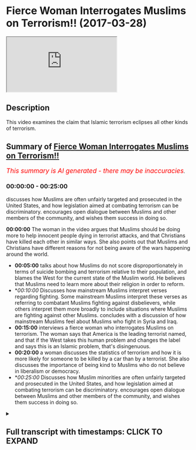 # Fierce Woman Interrogates Muslims on Terrorism!! (2017-03-28)

<iframe loading='lazy' src='https://www.youtube.com/embed/pMqpB4czMcA'></iframe>

## Description

This video examines the claim that Islamic terrorism eclipses all other kinds of terrorism.

## Summary of [Fierce Woman Interrogates Muslims on Terrorism!!](https://www.youtube.com/watch?v=pMqpB4czMcA)


*<span style="color:red; font-size:125%">This summary is AI generated - there may be inaccuracies</span>. [](/)*

### <a onclick="modifyYTiframeseektime('0')">00:00:00</a> - <a onclick="modifyYTiframeseektime('1500')">00:25:00</a>

 discusses how Muslims are often unfairly targeted and prosecuted in the United States, and how legislation aimed at combating terrorism can be discriminatory. encourages open dialogue between Muslims and other members of the community, and wishes them success in doing so.

**<a onclick="modifyYTiframeseektime('0')">00:00:00</a>** The woman in the video argues that Muslims should be doing more to help innocent people dying in terrorist attacks, and that Christians have killed each other in similar ways. She also points out that Muslims and Christians have different reasons for not being aware of the wars happening around the world.
* **<a onclick="modifyYTiframeseektime('300')">00:05:00</a>** talks about how Muslims do not score disproportionately in terms of suicide bombing and terrorism relative to their population, and blames the West for the current state of the Muslim world. He believes that Muslims need to learn more about their religion in order to reform.
* **<a onclick="modifyYTiframeseektime('600')">00:10:00</a>* Discusses how mainstream Muslims interpret verses regarding fighting. Some mainstream Muslims interpret these verses as referring to combatant Muslims fighting against disbelievers, while others interpret them more broadly to include situations where Muslims are fighting against other Muslims.  concludes with a discussion of how mainstream Muslims feel about Muslims who fight in Syria and Iraq.
* **<a onclick="modifyYTiframeseektime('900')">00:15:00</a>**  interviews a fierce woman who interrogates Muslims on terrorism. The woman says that America is the leading terrorist named, and that if the West takes this human problem and changes the label and says this is an Islamic problem, that's disingenuous.
* **<a onclick="modifyYTiframeseektime('1200')">00:20:00</a>**  a woman discusses the statistics of terrorism and how it is more likely for someone to be killed by a car than by a terrorist. She also discusses the importance of being kind to Muslims who do not believe in liberalism or democracy.
* **<a onclick="modifyYTiframeseektime('1500')">00:25:00</a>* Discusses how Muslim minorities are often unfairly targeted and prosecuted in the United States, and how legislation aimed at combating terrorism can be discriminatory. encourages open dialogue between Muslims and other members of the community, and wishes them success in doing so.

<details><summary><h2>Full transcript with timestamps: CLICK TO EXPAND</h2></summary>

<a onclick="modifyYTiframeseektime('1')">0:00:01</a> patina homeopathy agent man would you me  
<a onclick="modifyYTiframeseektime('10')">0:00:10</a> don't record her she doesn't want to be  
<a onclick="modifyYTiframeseektime('13')">0:00:13</a> lovely this used to be a really good  
<a onclick="modifyYTiframeseektime('21')">0:00:21</a> place to come today before the timeless  
<a onclick="modifyYTiframeseektime('23')">0:00:23</a> concurrent why no dinner party the  
<a onclick="modifyYTiframeseektime('25')">0:00:25</a> governor yeah  
<a onclick="modifyYTiframeseektime('26')">0:00:26</a> why are you for staying that's for you  
<a onclick="modifyYTiframeseektime('28')">0:00:28</a> because there's no action in people  
<a onclick="modifyYTiframeseektime('29')">0:00:29</a> dying when women and children's is okay  
<a onclick="modifyYTiframeseektime('32')">0:00:32</a> on a skip ridiculous all right so do you  
<a onclick="modifyYTiframeseektime('34')">0:00:34</a> feel like they should be more actions as  
<a onclick="modifyYTiframeseektime('36')">0:00:36</a> printer not efficiency more action to  
<a onclick="modifyYTiframeseektime('40')">0:00:40</a> help innocent people dying with a okay  
<a onclick="modifyYTiframeseektime('43')">0:00:43</a> so I say something that I do yeah I  
<a onclick="modifyYTiframeseektime('45')">0:00:45</a> don't disagree I think they should be  
<a onclick="modifyYTiframeseektime('47')">0:00:47</a> more action from Muslims are not with me  
<a onclick="modifyYTiframeseektime('48')">0:00:48</a> yeah we don't we don't agree with what  
<a onclick="modifyYTiframeseektime('51')">0:00:51</a> they're doing  
<a onclick="modifyYTiframeseektime('51')">0:00:51</a> first of all as the brother photography  
<a onclick="modifyYTiframeseektime('54')">0:00:54</a> what we do it we will protect the rights  
<a onclick="modifyYTiframeseektime('57')">0:00:57</a> and the honor of Muslims and non-muslims  
<a onclick="modifyYTiframeseektime('58')">0:00:58</a> alike I'm with you on that  
<a onclick="modifyYTiframeseektime('60')">0:01:00</a> look there's no point of disagreement  
<a onclick="modifyYTiframeseektime('61')">0:01:01</a> hey yeah but I would like to say  
<a onclick="modifyYTiframeseektime('64')">0:01:04</a> something is wrong you know you seem  
<a onclick="modifyYTiframeseektime('65')">0:01:05</a> like a fair-minded person there's a lot  
<a onclick="modifyYTiframeseektime('66')">0:01:06</a> people on you that's why you're big  
<a onclick="modifyYTiframeseektime('68')">0:01:08</a> maybe ask patty driver let me tell you  
<a onclick="modifyYTiframeseektime('70')">0:01:10</a> something right I was just recently  
<a onclick="modifyYTiframeseektime('72')">0:01:12</a> looking into the case of BIR Maya with  
<a onclick="modifyYTiframeseektime('75')">0:01:15</a> Obama the country mr. McGarry Buddhist  
<a onclick="modifyYTiframeseektime('77')">0:01:17</a> country 80% of people in Burma ha but it  
<a onclick="modifyYTiframeseektime('80')">0:01:20</a> there's a small group important for the  
<a onclick="modifyYTiframeseektime('83')">0:01:23</a> rahaga  
<a onclick="modifyYTiframeseektime('84')">0:01:24</a> maybe okay so tell me something about  
<a onclick="modifyYTiframeseektime('87')">0:01:27</a> India that's the problem  
<a onclick="modifyYTiframeseektime('91')">0:01:31</a> okay if you don't know you don't know  
<a onclick="modifyYTiframeseektime('93')">0:01:33</a> what to buy them why because it's  
<a onclick="modifyYTiframeseektime('94')">0:01:34</a> Buddhist terrorists doing it to Muslims  
<a onclick="modifyYTiframeseektime('96')">0:01:36</a> right now there's nothing fit the media  
<a onclick="modifyYTiframeseektime('99')">0:01:39</a> narrative gender  
<a onclick="modifyYTiframeseektime('100')">0:01:40</a> yeah beyond your taking our tiny  
<a onclick="modifyYTiframeseektime('102')">0:01:42</a> sometimes being vegetarian  
<a onclick="modifyYTiframeseektime('108')">0:01:48</a> Muslims also very because you know you  
<a onclick="modifyYTiframeseektime('113')">0:01:53</a> can buy movies than anybody else that's  
<a onclick="modifyYTiframeseektime('115')">0:01:55</a> because the population of Muslims in  
<a onclick="modifyYTiframeseektime('117')">0:01:57</a> order the population of Muslims in the  
<a onclick="modifyYTiframeseektime('119')">0:01:59</a> world is quite heavy quite a big  
<a onclick="modifyYTiframeseektime('120')">0:02:00</a> organization like 4.1 right so when you  
<a onclick="modifyYTiframeseektime('123')">0:02:03</a> compare Muslims of juice for example or  
<a onclick="modifyYTiframeseektime('125')">0:02:05</a> Buddhists even it's a lot of fertilizer  
<a onclick="modifyYTiframeseektime('127')">0:02:07</a> because we talk about core of the  
<a onclick="modifyYTiframeseektime('128')">0:02:08</a> world's population comparison to the  
<a onclick="modifyYTiframeseektime('130')">0:02:10</a> state with the Jewish example less than  
<a onclick="modifyYTiframeseektime('132')">0:02:12</a> 1% of the world's getting light I'm just  
<a onclick="modifyYTiframeseektime('134')">0:02:14</a> asking why let's use of all of our  
<a onclick="modifyYTiframeseektime('137')">0:02:17</a> bribes where do I go how can you how can  
<a onclick="modifyYTiframeseektime('140')">0:02:20</a> you justify him we don't justify I think  
<a onclick="modifyYTiframeseektime('142')">0:02:22</a> you other thing we don't justify why do  
<a onclick="modifyYTiframeseektime('144')">0:02:24</a> I assume we justify understand how we  
<a onclick="modifyYTiframeseektime('146')">0:02:26</a> are the thing that made us into a  
<a onclick="modifyYTiframeseektime('149')">0:02:29</a> discussion I don't think it's a point of  
<a onclick="modifyYTiframeseektime('151')">0:02:31</a> showing I don't think you do I don't  
<a onclick="modifyYTiframeseektime('153')">0:02:33</a> think we disagree right you'll be your  
<a onclick="modifyYTiframeseektime('155')">0:02:35</a> primary premise was that you don't like  
<a onclick="modifyYTiframeseektime('157')">0:02:37</a> that you don't like you have been killed  
<a onclick="modifyYTiframeseektime('159')">0:02:39</a> unjustly I know you want people to stop  
<a onclick="modifyYTiframeseektime('162')">0:02:42</a> dying unjustly as well right  
<a onclick="modifyYTiframeseektime('164')">0:02:44</a> I'm not going to teaching okay fine  
<a onclick="modifyYTiframeseektime('166')">0:02:46</a> that's not very nice yeah but I'll tell  
<a onclick="modifyYTiframeseektime('168')">0:02:48</a> you the truth if you're talking about  
<a onclick="modifyYTiframeseektime('169')">0:02:49</a> Jesus I took about your sanity we have  
<a onclick="modifyYTiframeseektime('172')">0:02:52</a> to be also very fair I look at the broad  
<a onclick="modifyYTiframeseektime('174')">0:02:54</a> scale of history right and it will ask  
<a onclick="modifyYTiframeseektime('176')">0:02:56</a> me about why Muslims guilt okay so why  
<a onclick="modifyYTiframeseektime('178')">0:02:58</a> did Christians took Christian you know  
<a onclick="modifyYTiframeseektime('180')">0:03:00</a> you have Catholics and Protestants  
<a onclick="modifyYTiframeseektime('181')">0:03:01</a> killing each other it happens I have  
<a onclick="modifyYTiframeseektime('182')">0:03:02</a> Catholics not be here Oh telling you  
<a onclick="modifyYTiframeseektime('185')">0:03:05</a> okay that's why even though it is not  
<a onclick="modifyYTiframeseektime('191')">0:03:11</a> the same okay fine I do believe there  
<a onclick="modifyYTiframeseektime('193')">0:03:13</a> are five that's your position I don't  
<a onclick="modifyYTiframeseektime('194')">0:03:14</a> think it's the majority position right  
<a onclick="modifyYTiframeseektime('195')">0:03:15</a> okay well I'm going to say to them we  
<a onclick="modifyYTiframeseektime('198')">0:03:18</a> have to be consistent just because we're  
<a onclick="modifyYTiframeseektime('200')">0:03:20</a> looking at look at the rule data is what  
<a onclick="modifyYTiframeseektime('202')">0:03:22</a> I'm saying  
<a onclick="modifyYTiframeseektime('202')">0:03:22</a> yeah if we look at the war data will  
<a onclick="modifyYTiframeseektime('204')">0:03:24</a> come to the conclusion like let me give  
<a onclick="modifyYTiframeseektime('206')">0:03:26</a> you an example just suicide bombing as  
<a onclick="modifyYTiframeseektime('208')">0:03:28</a> one example when I say suicide bombing  
<a onclick="modifyYTiframeseektime('211')">0:03:31</a> what is this woman here what is she  
<a onclick="modifyYTiframeseektime('213')">0:03:33</a> envisage someone like me right let's be  
<a onclick="modifyYTiframeseektime('215')">0:03:35</a> honest what is mine a lever like  
<a onclick="modifyYTiframeseektime('217')">0:03:37</a> something inside of my you know I blow  
<a onclick="modifyYTiframeseektime('219')">0:03:39</a> myself up right because suicide bombing  
<a onclick="modifyYTiframeseektime('221')">0:03:41</a> is almost synonymous with Islamic  
<a onclick="modifyYTiframeseektime('223')">0:03:43</a> suicide bombers in it you would you  
<a onclick="modifyYTiframeseektime('225')">0:03:45</a> again it depends  
<a onclick="modifyYTiframeseektime('226')">0:03:46</a> for example regulated in Japan from  
<a onclick="modifyYTiframeseektime('228')">0:03:48</a> Comcast  
<a onclick="modifyYTiframeseektime('229')">0:03:49</a> nice one if you look at the war data for  
<a onclick="modifyYTiframeseektime('231')">0:03:51</a> example there's a book written by Robert  
<a onclick="modifyYTiframeseektime('233')">0:03:53</a> pay p.m. school dying to it he analyzes  
<a onclick="modifyYTiframeseektime('236')">0:03:56</a> from 1980 to 2005 all of the cases of  
<a onclick="modifyYTiframeseektime('240')">0:04:00</a> suicide bomb he said there's 315 cases  
<a onclick="modifyYTiframeseektime('242')">0:04:02</a> of suicide bombing on the international  
<a onclick="modifyYTiframeseektime('244')">0:04:04</a> level and we said that the number one  
<a onclick="modifyYTiframeseektime('246')">0:04:06</a> culprit of this where the Tamil Tigers  
<a onclick="modifyYTiframeseektime('248')">0:04:08</a> with 75 cases or 300 succeed then that  
<a onclick="modifyYTiframeseektime('253')">0:04:13</a> is then there's a range of other people  
<a onclick="modifyYTiframeseektime('255')">0:04:15</a> then the attack of suicidal and  
<a onclick="modifyYTiframeseektime('256')">0:04:16</a> conscious language yeah Tamil Tigers and  
<a onclick="modifyYTiframeseektime('258')">0:04:18</a> almost I've just posted on the coming  
<a onclick="modifyYTiframeseektime('260')">0:04:20</a> honey now the point is when was the last  
<a onclick="modifyYTiframeseektime('262')">0:04:22</a> time you put on BBC and you saw Tamil  
<a onclick="modifyYTiframeseektime('264')">0:04:24</a> Tigers over every channel for we saw  
<a onclick="modifyYTiframeseektime('267')">0:04:27</a> camels on wherever and Romania which is  
<a onclick="modifyYTiframeseektime('270')">0:04:30</a> it exactly my mother used in tonight  
<a onclick="modifyYTiframeseektime('273')">0:04:33</a> okay like me here we'll have something  
<a onclick="modifyYTiframeseektime('275')">0:04:35</a> in common  
<a onclick="modifyYTiframeseektime('275')">0:04:35</a> go online when was the last time you saw  
<a onclick="modifyYTiframeseektime('278')">0:04:38</a> camel tiger blows himself up when was  
<a onclick="modifyYTiframeseektime('281')">0:04:41</a> all family soil examine the reason why  
<a onclick="modifyYTiframeseektime('284')">0:04:44</a> you're not aware of these things that  
<a onclick="modifyYTiframeseektime('287')">0:04:47</a> are happening in the world it's because  
<a onclick="modifyYTiframeseektime('289')">0:04:49</a> you have not been made aware and that's  
<a onclick="modifyYTiframeseektime('292')">0:04:52</a> why in communications to inform eight  
<a onclick="modifyYTiframeseektime('293')">0:04:53</a> days when I talk about TV  
<a onclick="modifyYTiframeseektime('295')">0:04:55</a> one scholar of communication who said  
<a onclick="modifyYTiframeseektime('297')">0:04:57</a> that TV doesn't tell you what to think  
<a onclick="modifyYTiframeseektime('299')">0:04:59</a> but it does tell you what to think about  
<a onclick="modifyYTiframeseektime('301')">0:05:01</a> and that's what you have to remember I'm  
<a onclick="modifyYTiframeseektime('304')">0:05:04</a> not talking about TV the media as a  
<a onclick="modifyYTiframeseektime('306')">0:05:06</a> complex generally that's what it's done  
<a onclick="modifyYTiframeseektime('307')">0:05:07</a> if you look at that this is what my  
<a onclick="modifyYTiframeseektime('309')">0:05:09</a> point is here today my feed is as  
<a onclick="modifyYTiframeseektime('310')">0:05:10</a> follows if you look at the raw data of  
<a onclick="modifyYTiframeseektime('313')">0:05:13</a> things like suicide bombing of things  
<a onclick="modifyYTiframeseektime('315')">0:05:15</a> like terrorism you'll find that  
<a onclick="modifyYTiframeseektime('317')">0:05:17</a> comparative to their population  
<a onclick="modifyYTiframeseektime('319')">0:05:19</a> Muslims do not score overwhelmingly  
<a onclick="modifyYTiframeseektime('322')">0:05:22</a> disparate disparately  
<a onclick="modifyYTiframeseektime('324')">0:05:24</a> you know as a ratio higher than any  
<a onclick="modifyYTiframeseektime('327')">0:05:27</a> other fake people  
<a onclick="modifyYTiframeseektime('328')">0:05:28</a> in fact Noam Chomsky has written many  
<a onclick="modifyYTiframeseektime('329')">0:05:29</a> books about this his point is that if we  
<a onclick="modifyYTiframeseektime('333')">0:05:33</a> consider state terrorism in the United  
<a onclick="modifyYTiframeseektime('335')">0:05:35</a> States of America be the global world  
<a onclick="modifyYTiframeseektime('337')">0:05:37</a> leader  
<a onclick="modifyYTiframeseektime('338')">0:05:38</a> higher than Isis by the way hydrolyzes  
<a onclick="modifyYTiframeseektime('340')">0:05:40</a> the only one that can be is in barbarism  
<a onclick="modifyYTiframeseektime('344')">0:05:44</a> and laws and cruelty and all the things  
<a onclick="modifyYTiframeseektime('346')">0:05:46</a> is the u.s. itself let's make you think  
<a onclick="modifyYTiframeseektime('348')">0:05:48</a> go ahead  
<a onclick="modifyYTiframeseektime('350')">0:05:50</a> did not go in our kilogram Christina's  
<a onclick="modifyYTiframeseektime('353')">0:05:53</a> America there are still a lot of  
<a onclick="modifyYTiframeseektime('356')">0:05:56</a> themselves know by one thing they're not  
<a onclick="modifyYTiframeseektime('358')">0:05:58</a> going out and killing elephants or  
<a onclick="modifyYTiframeseektime('360')">0:06:00</a> Vietnamese Holloway I think something  
<a onclick="modifyYTiframeseektime('364')">0:06:04</a> right I think you don't want to hear in  
<a onclick="modifyYTiframeseektime('366')">0:06:06</a> our doing I agree with you let me show  
<a onclick="modifyYTiframeseektime('368')">0:06:08</a> you something I agree with you yeah oh  
<a onclick="modifyYTiframeseektime('370')">0:06:10</a> here we go  
<a onclick="modifyYTiframeseektime('370')">0:06:10</a> yes yeah Muslims are doing the wrong  
<a onclick="modifyYTiframeseektime('372')">0:06:12</a> thing by killing other leave it up how  
<a onclick="modifyYTiframeseektime('375')">0:06:15</a> do we stop it okay happy stop his honest  
<a onclick="modifyYTiframeseektime('377')">0:06:17</a> truth where me and you our people here  
<a onclick="modifyYTiframeseektime('379')">0:06:19</a> signing a city scored on a nice sunny  
<a onclick="modifyYTiframeseektime('381')">0:06:21</a> day which is obviously the kitchen lover  
<a onclick="modifyYTiframeseektime('382')">0:06:22</a> yeah right man you can do limited things  
<a onclick="modifyYTiframeseektime('386')">0:06:26</a> I know you're frustrated you see on the  
<a onclick="modifyYTiframeseektime('388')">0:06:28</a> faded in and I know you are I know you  
<a onclick="modifyYTiframeseektime('392')">0:06:32</a> are but I want you to be a sped up of  
<a onclick="modifyYTiframeseektime('395')">0:06:35</a> that as you are of the running gear  
<a onclick="modifyYTiframeseektime('398')">0:06:38</a> being demolished in Burma are we not  
<a onclick="modifyYTiframeseektime('400')">0:06:40</a> talking about the thing why not just  
<a onclick="modifyYTiframeseektime('401')">0:06:41</a> about me talking I'm talking about the  
<a onclick="modifyYTiframeseektime('403')">0:06:43</a> fact that we have a maximal death of  
<a onclick="modifyYTiframeseektime('407')">0:06:47</a> Muslim they're fine as well okay I grew  
<a onclick="modifyYTiframeseektime('409')">0:06:49</a> up babysit something's going to be done  
<a onclick="modifyYTiframeseektime('411')">0:06:51</a> because they're extinct  
<a onclick="modifyYTiframeseektime('412')">0:06:52</a> I want you watching what do you think we  
<a onclick="modifyYTiframeseektime('414')">0:06:54</a> should do I don't know it's just I'm  
<a onclick="modifyYTiframeseektime('415')">0:06:55</a> nervous okay I'll tell you what we  
<a onclick="modifyYTiframeseektime('417')">0:06:57</a> wanted to do you okay I can do we can  
<a onclick="modifyYTiframeseektime('420')">0:07:00</a> only educate that's our limit is that  
<a onclick="modifyYTiframeseektime('423')">0:07:03</a> we're doing it you come here the right  
<a onclick="modifyYTiframeseektime('425')">0:07:05</a> people in general you should have gone  
<a onclick="modifyYTiframeseektime('427')">0:07:07</a> to you about you should have gone to the  
<a onclick="modifyYTiframeseektime('429')">0:07:09</a> people that were on the cafeterias there  
<a onclick="modifyYTiframeseektime('431')">0:07:11</a> smoking shisha and drinking coffee not  
<a onclick="modifyYTiframeseektime('433')">0:07:13</a> doing anything about you're coming to  
<a onclick="modifyYTiframeseektime('434')">0:07:14</a> the people rifle is doing the only thing  
<a onclick="modifyYTiframeseektime('435')">0:07:15</a> they can do which is try to educate  
<a onclick="modifyYTiframeseektime('437')">0:07:17</a> people about terrorism about Islam  
<a onclick="modifyYTiframeseektime('440')">0:07:20</a> everybody military Michael today it was  
<a onclick="modifyYTiframeseektime('443')">0:07:23</a> it's a community I do  
<a onclick="modifyYTiframeseektime('445')">0:07:25</a> I don't think in an essay and taking  
<a onclick="modifyYTiframeseektime('448')">0:07:28</a> this community  
<a onclick="modifyYTiframeseektime('450')">0:07:30</a> computer can I say something else Amelia  
<a onclick="modifyYTiframeseektime('453')">0:07:33</a> wake up listen let me say Donald fun  
<a onclick="modifyYTiframeseektime('455')">0:07:35</a> right you might not want to hit I don't  
<a onclick="modifyYTiframeseektime('457')">0:07:37</a> know but there's a lotta  
<a onclick="modifyYTiframeseektime('458')">0:07:38</a> okay religions are to blame after I'll  
<a onclick="modifyYTiframeseektime('460')">0:07:40</a> be the first one whatever the Muslims  
<a onclick="modifyYTiframeseektime('462')">0:07:42</a> articling  
<a onclick="modifyYTiframeseektime('462')">0:07:42</a> for many of the problem point one in  
<a onclick="modifyYTiframeseektime('465')">0:07:45</a> fact most of our problems are because  
<a onclick="modifyYTiframeseektime('467')">0:07:47</a> the Muslims themselves I'll say horses  
<a onclick="modifyYTiframeseektime('469')">0:07:49</a> normal a second  
<a onclick="modifyYTiframeseektime('472')">0:07:52</a> yeah yeah no this is better  
<a onclick="modifyYTiframeseektime('476')">0:07:56</a> number one most of the problems are from  
<a onclick="modifyYTiframeseektime('478')">0:07:58</a> living with us that's why the Quran it  
<a onclick="modifyYTiframeseektime('480')">0:08:00</a> says Allah does not change the condition  
<a onclick="modifyYTiframeseektime('482')">0:08:02</a> of a people until they change the  
<a onclick="modifyYTiframeseektime('484')">0:08:04</a> conditions of themselves so we believe  
<a onclick="modifyYTiframeseektime('486')">0:08:06</a> that the reason I personally will tell  
<a onclick="modifyYTiframeseektime('487')">0:08:07</a> you here the reason why you have so much  
<a onclick="modifyYTiframeseektime('489')">0:08:09</a> devastation the target the reason why  
<a onclick="modifyYTiframeseektime('493')">0:08:13</a> okay most of these things are happening  
<a onclick="modifyYTiframeseektime('495')">0:08:15</a> in the Muslim world it's because the  
<a onclick="modifyYTiframeseektime('497')">0:08:17</a> Muslims themselves have not internalized  
<a onclick="modifyYTiframeseektime('498')">0:08:18</a> Islam that's the problem a community  
<a onclick="modifyYTiframeseektime('501')">0:08:21</a> internalized there but they're not  
<a onclick="modifyYTiframeseektime('503')">0:08:23</a> embodying it they don't understand it a  
<a onclick="modifyYTiframeseektime('505')">0:08:25</a> lot of them Muslims are ignorant and a  
<a onclick="modifyYTiframeseektime('507')">0:08:27</a> lot of them are desperate so they have  
<a onclick="modifyYTiframeseektime('509')">0:08:29</a> problems we're not we're not justifying  
<a onclick="modifyYTiframeseektime('511')">0:08:31</a> I can see when they're probably the  
<a onclick="modifyYTiframeseektime('512')">0:08:32</a> point became easy yes he is and you are  
<a onclick="modifyYTiframeseektime('515')">0:08:35</a> behind I know my tailors welcome oh  
<a onclick="modifyYTiframeseektime('520')">0:08:40</a> thank you very kindly fishing no I'm how  
<a onclick="modifyYTiframeseektime('523')">0:08:43</a> could you say that complaining that okay  
<a onclick="modifyYTiframeseektime('526')">0:08:46</a> let me say this another point where I'll  
<a onclick="modifyYTiframeseektime('527')">0:08:47</a> be with you yes the Muslims are number  
<a onclick="modifyYTiframeseektime('529')">0:08:49</a> one if you if you had a blameless I've  
<a onclick="modifyYTiframeseektime('531')">0:08:51</a> put number one Muslims of the blade why  
<a onclick="modifyYTiframeseektime('533')">0:08:53</a> because of the nationalism of the  
<a onclick="modifyYTiframeseektime('536')">0:08:56</a> hanging each other racism of their  
<a onclick="modifyYTiframeseektime('538')">0:08:58</a> cultural package that they have the  
<a onclick="modifyYTiframeseektime('540')">0:09:00</a> problems that they have not  
<a onclick="modifyYTiframeseektime('541')">0:09:01</a> understanding their religion they need  
<a onclick="modifyYTiframeseektime('543')">0:09:03</a> to learn it to be a reform this is one  
<a onclick="modifyYTiframeseektime('547')">0:09:07</a> more thing within the religion I think  
<a onclick="modifyYTiframeseektime('548')">0:09:08</a> most mostly their young Muslims need to  
<a onclick="modifyYTiframeseektime('552')">0:09:12</a> go back to its learning there we go I go  
<a onclick="modifyYTiframeseektime('555')">0:09:15</a> back to that's number one point two here  
<a onclick="modifyYTiframeseektime('557')">0:09:17</a> I believe that the West has something to  
<a onclick="modifyYTiframeseektime('559')">0:09:19</a> do here I'm going to blame the West for  
<a onclick="modifyYTiframeseektime('561')">0:09:21</a> the time passed they look the truth is  
<a onclick="modifyYTiframeseektime('563')">0:09:23</a> if we look at the colonial  
<a onclick="modifyYTiframeseektime('564')">0:09:24</a> like in 600 in 1617 century up until the  
<a onclick="modifyYTiframeseektime('568')">0:09:28</a> 1930s when I can understand Africa this  
<a onclick="modifyYTiframeseektime('572')">0:09:32</a> was a period of colonial life you might  
<a onclick="modifyYTiframeseektime('574')">0:09:34</a> not realize this but we had European it  
<a onclick="modifyYTiframeseektime('576')">0:09:36</a> was exactly as a yes and we pensively  
<a onclick="modifyYTiframeseektime('578')">0:09:38</a> first came giving those things first of  
<a onclick="modifyYTiframeseektime('580')">0:09:40</a> all let's talk about the majority of  
<a onclick="modifyYTiframeseektime('582')">0:09:42</a> Muslims so this might be something that  
<a onclick="modifyYTiframeseektime('583')">0:09:43</a> my shorty right especially in the late  
<a onclick="modifyYTiframeseektime('585')">0:09:45</a> nineteen hundred and in the twentieth  
<a onclick="modifyYTiframeseektime('587')">0:09:47</a> century the majority of Muslims are on  
<a onclick="modifyYTiframeseektime('589')">0:09:49</a> the Ottoman Empire to win the British  
<a onclick="modifyYTiframeseektime('590')">0:09:50</a> Empire did you know that the way it were  
<a onclick="modifyYTiframeseektime('592')">0:09:52</a> there part of India and you know  
<a onclick="modifyYTiframeseektime('594')">0:09:54</a> Pakistan all these  
<a onclick="modifyYTiframeseektime('596')">0:09:56</a> the threats on my hands polynomial so  
<a onclick="modifyYTiframeseektime('597')">0:09:57</a> the majority of Muslims are knotted  
<a onclick="modifyYTiframeseektime('598')">0:09:58</a> ultimately in the 1900 the majority of  
<a onclick="modifyYTiframeseektime('601')">0:10:01</a> Muslims were under British rule a point  
<a onclick="modifyYTiframeseektime('603')">0:10:03</a> one point two you have to understand in  
<a onclick="modifyYTiframeseektime('605')">0:10:05</a> the kind of world map today you asked  
<a onclick="modifyYTiframeseektime('607')">0:10:07</a> why armors been killing each other after  
<a onclick="modifyYTiframeseektime('609')">0:10:09</a> these a reason okay look at Syria for  
<a onclick="modifyYTiframeseektime('612')">0:10:12</a> example it's one of the most it's one of  
<a onclick="modifyYTiframeseektime('614')">0:10:14</a> the most religiously diverse countries  
<a onclick="modifyYTiframeseektime('616')">0:10:16</a> and then remove them all you need say  
<a onclick="modifyYTiframeseektime('617')">0:10:17</a> it's practically you know what's  
<a onclick="modifyYTiframeseektime('619')">0:10:19</a> happening in Syria today happened in  
<a onclick="modifyYTiframeseektime('621')">0:10:21</a> Lebanon already in the 1980s there was a  
<a onclick="modifyYTiframeseektime('623')">0:10:23</a> ten-year war in Lebanon why because one  
<a onclick="modifyYTiframeseektime('626')">0:10:26</a> the colonial must have drew the line  
<a onclick="modifyYTiframeseektime('628')">0:10:28</a> yeah when they said ok this is going to  
<a onclick="modifyYTiframeseektime('630')">0:10:30</a> be serious she's going to be live long  
<a onclick="modifyYTiframeseektime('631')">0:10:31</a> what they did is they intentionally put  
<a onclick="modifyYTiframeseektime('633')">0:10:33</a> opposing factions in the same country  
<a onclick="modifyYTiframeseektime('635')">0:10:35</a> such that they would have to dispute we  
<a onclick="modifyYTiframeseektime('638')">0:10:38</a> are over sovereignty who's going to be  
<a onclick="modifyYTiframeseektime('640')">0:10:40</a> in charge and that's continued to happen  
<a onclick="modifyYTiframeseektime('642')">0:10:42</a> both in Lebanon and Syria that's why  
<a onclick="modifyYTiframeseektime('644')">0:10:44</a> you'll find most conflict in that region  
<a onclick="modifyYTiframeseektime('645')">0:10:45</a> and Iraq you something else  
<a onclick="modifyYTiframeseektime('647')">0:10:47</a> it was the lies were kind of alone but  
<a onclick="modifyYTiframeseektime('649')">0:10:49</a> something didn't happen get back to do  
<a onclick="modifyYTiframeseektime('652')">0:10:52</a> yes  
<a onclick="modifyYTiframeseektime('654')">0:10:54</a> the idea something's gotta be done  
<a onclick="modifyYTiframeseektime('657')">0:10:57</a> because really as you appear we'd be  
<a onclick="modifyYTiframeseektime('660')">0:11:00</a> like where's now do you think it is  
<a onclick="modifyYTiframeseektime('662')">0:11:02</a> grateful or your version and yet what do  
<a onclick="modifyYTiframeseektime('666')">0:11:06</a> you think you're attacking in Syria and  
<a onclick="modifyYTiframeseektime('668')">0:11:08</a> then but the thing is Europe in Europe  
<a onclick="modifyYTiframeseektime('670')">0:11:10</a> well luckily we're not to be in Europe  
<a onclick="modifyYTiframeseektime('672')">0:11:12</a> and absolutely working on every problem  
<a onclick="modifyYTiframeseektime('675')">0:11:15</a> after that we must after this  
<a onclick="modifyYTiframeseektime('679')">0:11:19</a> you know as far as we're concerned we  
<a onclick="modifyYTiframeseektime('682')">0:11:22</a> don't let people ask you that we think  
<a onclick="modifyYTiframeseektime('685')">0:11:25</a> that everybody have unclear adjourned  
<a onclick="modifyYTiframeseektime('687')">0:11:27</a> yeah everybody can do their religion  
<a onclick="modifyYTiframeseektime('689')">0:11:29</a> where they want and now is like ground  
<a onclick="modifyYTiframeseektime('691')">0:11:31</a> we're going to bring we learned all of  
<a onclick="modifyYTiframeseektime('693')">0:11:33</a> these refugees no problem we're not  
<a onclick="modifyYTiframeseektime('695')">0:11:35</a> winning with Christian if it's what we  
<a onclick="modifyYTiframeseektime('697')">0:11:37</a> do long day  
<a onclick="modifyYTiframeseektime('699')">0:11:39</a> all of a sudden we get wheels now with  
<a onclick="modifyYTiframeseektime('702')">0:11:42</a> now we're faced with it tourism okay  
<a onclick="modifyYTiframeseektime('705')">0:11:45</a> lemma to solve it let's go into custody  
<a onclick="modifyYTiframeseektime('707')">0:11:47</a> number three what you're supposed to do  
<a onclick="modifyYTiframeseektime('708')">0:11:48</a> right now if you ask the question how  
<a onclick="modifyYTiframeseektime('711')">0:11:51</a> comes of all of the European countries  
<a onclick="modifyYTiframeseektime('713')">0:11:53</a> if you look at the European countries in  
<a onclick="modifyYTiframeseektime('716')">0:11:56</a> the EU JAMA to give you could have done  
<a onclick="modifyYTiframeseektime('718')">0:11:58</a> actually research and I'm going to give  
<a onclick="modifyYTiframeseektime('719')">0:11:59</a> you the findings right here right now  
<a onclick="modifyYTiframeseektime('720')">0:12:00</a> yeah if you look at the European  
<a onclick="modifyYTiframeseektime('722')">0:12:02</a> countries things like the United Kingdom  
<a onclick="modifyYTiframeseektime('724')">0:12:04</a> obviously France did some sort of large  
<a onclick="modifyYTiframeseektime('726')">0:12:06</a> Muslim population you'll find that  
<a onclick="modifyYTiframeseektime('728')">0:12:08</a> terrorism usually happens in those  
<a onclick="modifyYTiframeseektime('730')">0:12:10</a> countries most desperately to all  
<a onclick="modifyYTiframeseektime('733')">0:12:13</a> comparatively to other European nations  
<a onclick="modifyYTiframeseektime('736')">0:12:16</a> why can I just imagine Satan do you  
<a onclick="modifyYTiframeseektime('740')">0:12:20</a> think it's possible that this right  
<a onclick="modifyYTiframeseektime('742')">0:12:22</a> initial McDonald videos about anything  
<a onclick="modifyYTiframeseektime('744')">0:12:24</a> Tigers an offer you can again will be  
<a onclick="modifyYTiframeseektime('746')">0:12:26</a> surgery yeah yes exactly so no I can  
<a onclick="modifyYTiframeseektime('748')">0:12:28</a> never tell you you're right  
<a onclick="modifyYTiframeseektime('750')">0:12:30</a> what they do is this faction that's  
<a onclick="modifyYTiframeseektime('752')">0:12:32</a> always been part of the Islamic kind of  
<a onclick="modifyYTiframeseektime('754')">0:12:34</a> kharijite the holidays have it they have  
<a onclick="modifyYTiframeseektime('757')">0:12:37</a> always been part of kind of the  
<a onclick="modifyYTiframeseektime('759')">0:12:39</a> community extremist right and they've  
<a onclick="modifyYTiframeseektime('762')">0:12:42</a> always basic let me put it this way I'm  
<a onclick="modifyYTiframeseektime('764')">0:12:44</a> you know in the plan I'm going to  
<a onclick="modifyYTiframeseektime('767')">0:12:47</a> simplify it you to the lowest core so  
<a onclick="modifyYTiframeseektime('769')">0:12:49</a> many and I'm telling you is having fun  
<a onclick="modifyYTiframeseektime('771')">0:12:51</a> but if you open up them you'll find  
<a onclick="modifyYTiframeseektime('773')">0:12:53</a> there's two kinds of verses there are  
<a onclick="modifyYTiframeseektime('775')">0:12:55</a> some verses that talk about peace and  
<a onclick="modifyYTiframeseektime('777')">0:12:57</a> there's some verses I'll talk about  
<a onclick="modifyYTiframeseektime('779')">0:12:59</a> fighting yeah okay how do mainstream  
<a onclick="modifyYTiframeseektime('782')">0:13:02</a> Muslims interpret these mainstream  
<a onclick="modifyYTiframeseektime('784')">0:13:04</a> Muslims what I mean mainstream Muslims  
<a onclick="modifyYTiframeseektime('786')">0:13:06</a> I'm talking about all of the  
<a onclick="modifyYTiframeseektime('787')">0:13:07</a> institutions in the world yeah so we  
<a onclick="modifyYTiframeseektime('788')">0:13:08</a> talked about even if we talk about  
<a onclick="modifyYTiframeseektime('789')">0:13:09</a> universities the university even laws  
<a onclick="modifyYTiframeseektime('791')">0:13:11</a> are the open universe all of them yeah  
<a onclick="modifyYTiframeseektime('794')">0:13:14</a> the big university in the world which  
<a onclick="modifyYTiframeseektime('795')">0:13:15</a> have any kind of influence academic  
<a onclick="modifyYTiframeseektime('798')">0:13:18</a> influence have done one thing and they  
<a onclick="modifyYTiframeseektime('800')">0:13:20</a> denied it on on condemning you know  
<a onclick="modifyYTiframeseektime('802')">0:13:22</a> these action and they've interpreted a  
<a onclick="modifyYTiframeseektime('804')">0:13:24</a> plan  
<a onclick="modifyYTiframeseektime('805')">0:13:25</a> in a so-called peaceful way so what  
<a onclick="modifyYTiframeseektime('807')">0:13:27</a> they'll do these versus effective  
<a onclick="modifyYTiframeseektime('809')">0:13:29</a> version this versus like in the quran  
<a onclick="modifyYTiframeseektime('811')">0:13:31</a> verses from an edge in the delegates of  
<a onclick="modifyYTiframeseektime('813')">0:13:33</a> m---eleven Israel in the MacArthur and  
<a onclick="modifyYTiframeseektime('815')">0:13:35</a> have some dividing us benefit others  
<a onclick="modifyYTiframeseektime('817')">0:13:37</a> love this again the Mahalo epidemia  
<a onclick="modifyYTiframeseektime('818')">0:13:38</a> whoever whoever kills one person in  
<a onclick="modifyYTiframeseektime('821')">0:13:41</a> chapter 5 verse stage that would kill  
<a onclick="modifyYTiframeseektime('822')">0:13:42</a> the person actually money okay I've  
<a onclick="modifyYTiframeseektime('824')">0:13:44</a> selected because murder person that  
<a onclick="modifyYTiframeseektime('826')">0:13:46</a> attracts all the money and in other  
<a onclick="modifyYTiframeseektime('827')">0:13:47</a> words work hard to do them - [ __ ] to  
<a onclick="modifyYTiframeseektime('829')">0:13:49</a> move and I'll kill or anything I'll tell  
<a onclick="modifyYTiframeseektime('832')">0:13:52</a> you what this is everything is give me  
<a onclick="modifyYTiframeseektime('834')">0:13:54</a> fine there there's other verses if I  
<a onclick="modifyYTiframeseektime('837')">0:13:57</a> fight them or you where you see them  
<a onclick="modifyYTiframeseektime('838')">0:13:58</a> yeah okay kill them yes you ask you  
<a onclick="modifyYTiframeseektime('840')">0:14:00</a> right or kill them where you see them  
<a onclick="modifyYTiframeseektime('842')">0:14:02</a> that's why I say okay another verses  
<a onclick="modifyYTiframeseektime('844')">0:14:04</a> where the right to moonlit Eli Capilouto  
<a onclick="modifyYTiframeseektime('846')">0:14:06</a> dal baati hum if you see the  
<a onclick="modifyYTiframeseektime('848')">0:14:08</a> disbelievers and strike them at their  
<a onclick="modifyYTiframeseektime('849')">0:14:09</a> necks yeah okay right in the neck myself  
<a onclick="modifyYTiframeseektime('853')">0:14:13</a> of the club music anyways how do you  
<a onclick="modifyYTiframeseektime('856')">0:14:16</a> reach each other but anyways there's two  
<a onclick="modifyYTiframeseektime('859')">0:14:19</a> kinds of us how do we how do we as  
<a onclick="modifyYTiframeseektime('860')">0:14:20</a> mainstream I can ask you that I'm  
<a onclick="modifyYTiframeseektime('862')">0:14:22</a> telling you I will not say I'm telling  
<a onclick="modifyYTiframeseektime('864')">0:14:24</a> you because I tell you I'm giving I'm  
<a onclick="modifyYTiframeseektime('867')">0:14:27</a> giving you this the summarized a bridge  
<a onclick="modifyYTiframeseektime('869')">0:14:29</a> easy version these two verses  
<a onclick="modifyYTiframeseektime('872')">0:14:32</a> mainstream Muslims Orthodox Muslims will  
<a onclick="modifyYTiframeseektime('876')">0:14:36</a> say that those verses are talking about  
<a onclick="modifyYTiframeseektime('877')">0:14:37</a> fighting we're dark  
<a onclick="modifyYTiframeseektime('879')">0:14:39</a> combatants that are fighting you for  
<a onclick="modifyYTiframeseektime('881')">0:14:41</a> example in the context of war and we  
<a onclick="modifyYTiframeseektime('884')">0:14:44</a> live as that those extremists they say  
<a onclick="modifyYTiframeseektime('888')">0:14:48</a> no since and this exactly do they sin  
<a onclick="modifyYTiframeseektime('891')">0:14:51</a> for example the British people has  
<a onclick="modifyYTiframeseektime('894')">0:14:54</a> pledged allegiance to its sovereign they  
<a onclick="modifyYTiframeseektime('896')">0:14:56</a> too are guilty of the same crime because  
<a onclick="modifyYTiframeseektime('899')">0:14:59</a> the government running everything can  
<a onclick="modifyYTiframeseektime('901')">0:15:01</a> finish you go what would you say to  
<a onclick="modifyYTiframeseektime('903')">0:15:03</a> prisons the highest percentage of  
<a onclick="modifyYTiframeseektime('905')">0:15:05</a> I think according to Tom Tom's gambler I  
<a onclick="modifyYTiframeseektime('908')">0:15:08</a> mean I've done research on this if you  
<a onclick="modifyYTiframeseektime('910')">0:15:10</a> include state terrorism as part of the  
<a onclick="modifyYTiframeseektime('914')">0:15:14</a> unit of analysis yeah then I would say  
<a onclick="modifyYTiframeseektime('916')">0:15:16</a> if you look at the drone strikes if you  
<a onclick="modifyYTiframeseektime('918')">0:15:18</a> look generally about what if you look  
<a onclick="modifyYTiframeseektime('920')">0:15:20</a> for Moore's 1945 one word in the end of  
<a onclick="modifyYTiframeseektime('922')">0:15:22</a> World War two through the Cold War and  
<a onclick="modifyYTiframeseektime('924')">0:15:24</a> into the yeah so I would say that  
<a onclick="modifyYTiframeseektime('928')">0:15:28</a> there's no doubt in anyone's mind if you  
<a onclick="modifyYTiframeseektime('930')">0:15:30</a> count the casualties and Esther have  
<a onclick="modifyYTiframeseektime('932')">0:15:32</a> been committed in North Korea in Vietnam  
<a onclick="modifyYTiframeseektime('935')">0:15:35</a> and Afghanistan it was that America is  
<a onclick="modifyYTiframeseektime('937')">0:15:37</a> the leading terrorist named that's my  
<a onclick="modifyYTiframeseektime('940')">0:15:40</a> opinion  
<a onclick="modifyYTiframeseektime('941')">0:15:41</a> and as long Tomsk is opinion and that's  
<a onclick="modifyYTiframeseektime('943')">0:15:43</a> what basic numbers it's not really yeah  
<a onclick="modifyYTiframeseektime('947')">0:15:47</a> yeah yes the feeling aside be right so  
<a onclick="modifyYTiframeseektime('950')">0:15:50</a> I'm saying that look now what Isis can  
<a onclick="modifyYTiframeseektime('952')">0:15:52</a> do what well they people they're doing  
<a onclick="modifyYTiframeseektime('954')">0:15:54</a> Ram whoever most right no more  
<a onclick="modifyYTiframeseektime('956')">0:15:56</a> strategies they're coming if they  
<a onclick="modifyYTiframeseektime('957')">0:15:57</a> continue doing what they're doing for 50  
<a onclick="modifyYTiframeseektime('960')">0:16:00</a> years they will still not be able to  
<a onclick="modifyYTiframeseektime('962')">0:16:02</a> even come close to the numbers that the  
<a onclick="modifyYTiframeseektime('964')">0:16:04</a> US have already set the bar so high the  
<a onclick="modifyYTiframeseektime('966')">0:16:06</a> thing is you look at Isis now and how  
<a onclick="modifyYTiframeseektime('968')">0:16:08</a> they've established their state that's  
<a onclick="modifyYTiframeseektime('970')">0:16:10</a> exactly how the United States is  
<a onclick="modifyYTiframeseektime('971')">0:16:11</a> understood say about 200 years ago all  
<a onclick="modifyYTiframeseektime('975')">0:16:15</a> right so they annihilated a population  
<a onclick="modifyYTiframeseektime('977')">0:16:17</a> I'll think you want to imagine like 200  
<a onclick="modifyYTiframeseektime('979')">0:16:19</a> years from now your great grandchildren  
<a onclick="modifyYTiframeseektime('981')">0:16:21</a> or great great grandchildren come about  
<a onclick="modifyYTiframeseektime('983')">0:16:23</a> and they say look I'm from Isis and you  
<a onclick="modifyYTiframeseektime('986')">0:16:26</a> say that's a substance say look how it  
<a onclick="modifyYTiframeseektime('987')">0:16:27</a> was founded yeah but you say now is that  
<a onclick="modifyYTiframeseektime('989')">0:16:29</a> the world has recognized as a state  
<a onclick="modifyYTiframeseektime('990')">0:16:30</a> we've gotten our borders now the United  
<a onclick="modifyYTiframeseektime('993')">0:16:33</a> States the parable of that is exactly  
<a onclick="modifyYTiframeseektime('995')">0:16:35</a> the same powerful of United States what  
<a onclick="modifyYTiframeseektime('997')">0:16:37</a> they have literally established a state  
<a onclick="modifyYTiframeseektime('1000')">0:16:40</a> through genocide through going against  
<a onclick="modifyYTiframeseektime('1002')">0:16:42</a> their treaties with the latest killing  
<a onclick="modifyYTiframeseektime('1004')">0:16:44</a> the people there and then when they  
<a onclick="modifyYTiframeseektime('1006')">0:16:46</a> established it now they believe in  
<a onclick="modifyYTiframeseektime('1007')">0:16:47</a> something called manifest destiny which  
<a onclick="modifyYTiframeseektime('1008')">0:16:48</a> by the way in political terminology if  
<a onclick="modifyYTiframeseektime('1010')">0:16:50</a> you look at the politics design States  
<a onclick="modifyYTiframeseektime('1011')">0:16:51</a> of America you'll realize that no  
<a onclick="modifyYTiframeseektime('1013')">0:16:53</a> president whether democrat or republican  
<a onclick="modifyYTiframeseektime('1015')">0:16:55</a> can be elected unless they believe in  
<a onclick="modifyYTiframeseektime('1018')">0:16:58</a> managing sustenance why is it manifest  
<a onclick="modifyYTiframeseektime('1020')">0:17:00</a> destiny is the idea of westward  
<a onclick="modifyYTiframeseektime('1022')">0:17:02</a> expansion of the United States expanding  
<a onclick="modifyYTiframeseektime('1024')">0:17:04</a> westward until they basically take over  
<a onclick="modifyYTiframeseektime('1026')">0:17:06</a> the world an imperialistic concept that  
<a onclick="modifyYTiframeseektime('1028')">0:17:08</a> amor politician in the United States can  
<a onclick="modifyYTiframeseektime('1031')">0:17:11</a> get elected unless they believe it  
<a onclick="modifyYTiframeseektime('1033')">0:17:13</a> this is Isis but only difference is they  
<a onclick="modifyYTiframeseektime('1035')">0:17:15</a> eat chips and a Big Macs and they have  
<a onclick="modifyYTiframeseektime('1037')">0:17:17</a> Hollywood and Isis they do it in a much  
<a onclick="modifyYTiframeseektime('1040')">0:17:20</a> more direct and graphic and gruesome and  
<a onclick="modifyYTiframeseektime('1042')">0:17:22</a> primitive way Isis took people on  
<a onclick="modifyYTiframeseektime('1045')">0:17:25</a> crucifixion and this and that they kill  
<a onclick="modifyYTiframeseektime('1047')">0:17:27</a> people Addlestone them these guys put  
<a onclick="modifyYTiframeseektime('1049')">0:17:29</a> them on electric chairs and torture them  
<a onclick="modifyYTiframeseektime('1050')">0:17:30</a> in a big in a big complex in Cuba no one  
<a onclick="modifyYTiframeseektime('1053')">0:17:33</a> knows what's going on No  
<a onclick="modifyYTiframeseektime('1059')">0:17:39</a> yeah basically they let me say the  
<a onclick="modifyYTiframeseektime('1061')">0:17:41</a> reason yeah it depends on your  
<a onclick="modifyYTiframeseektime('1063')">0:17:43</a> conception of human nature enough  
<a onclick="modifyYTiframeseektime('1065')">0:17:45</a> philosophers and the alignment period  
<a onclick="modifyYTiframeseektime('1067')">0:17:47</a> have grappled with this if you look at  
<a onclick="modifyYTiframeseektime('1068')">0:17:48</a> Thomas Hobbes and all of them look the  
<a onclick="modifyYTiframeseektime('1070')">0:17:50</a> majority of enlightenment philosophers  
<a onclick="modifyYTiframeseektime('1072')">0:17:52</a> they start their philosophy of wise  
<a onclick="modifyYTiframeseektime('1074')">0:17:54</a> human nature the majority of them they  
<a onclick="modifyYTiframeseektime('1076')">0:17:56</a> say human nature is closed to evil okay  
<a onclick="modifyYTiframeseektime('1078')">0:17:58</a> I wouldn't say necessarily that's  
<a onclick="modifyYTiframeseektime('1080')">0:18:00</a> completely true if I say there's an  
<a onclick="modifyYTiframeseektime('1081')">0:18:01</a> element of true tonight and the  
<a onclick="modifyYTiframeseektime('1082')">0:18:02</a> parameter style Hema half would you I  
<a onclick="modifyYTiframeseektime('1084')">0:18:04</a> was aware that God gave human being a  
<a onclick="modifyYTiframeseektime('1086')">0:18:06</a> propensity to good and a propensity to  
<a onclick="modifyYTiframeseektime('1089')">0:18:09</a> evil and generally in the internal air  
<a onclick="modifyYTiframeseektime('1091')">0:18:11</a> behind chapter 96 of arises the human  
<a onclick="modifyYTiframeseektime('1093')">0:18:13</a> being has a propensity to transgress so  
<a onclick="modifyYTiframeseektime('1095')">0:18:15</a> because human being has all of these  
<a onclick="modifyYTiframeseektime('1097')">0:18:17</a> vices that inhibit him from living a  
<a onclick="modifyYTiframeseektime('1099')">0:18:19</a> self disciplined life where they can  
<a onclick="modifyYTiframeseektime('1101')">0:18:21</a> just be content with what they have  
<a onclick="modifyYTiframeseektime('1103')">0:18:23</a> power and you got all these things will  
<a onclick="modifyYTiframeseektime('1105')">0:18:25</a> drive human being invariably to conquest  
<a onclick="modifyYTiframeseektime('1108')">0:18:28</a> and to overtaking people as use  
<a onclick="modifyYTiframeseektime('1110')">0:18:30</a> demeaning and subjugating and  
<a onclick="modifyYTiframeseektime('1111')">0:18:31</a> subordinating it and that's the human  
<a onclick="modifyYTiframeseektime('1113')">0:18:33</a> problem now what is problematic is if  
<a onclick="modifyYTiframeseektime('1115')">0:18:35</a> the West takes this human problem and  
<a onclick="modifyYTiframeseektime('1117')">0:18:37</a> changes the label and says this is an  
<a onclick="modifyYTiframeseektime('1119')">0:18:39</a> Islamic problem that's disingenuous  
<a onclick="modifyYTiframeseektime('1121')">0:18:41</a> that's what we can't tolerate it because  
<a onclick="modifyYTiframeseektime('1123')">0:18:43</a> that would be saying okay the Muslims  
<a onclick="modifyYTiframeseektime('1125')">0:18:45</a> are unique in your you're unique in your  
<a onclick="modifyYTiframeseektime('1127')">0:18:47</a> murder  
<a onclick="modifyYTiframeseektime('1128')">0:18:48</a> you're unique in your in your expansion  
<a onclick="modifyYTiframeseektime('1131')">0:18:51</a> you can weaken distance at Yale say no  
<a onclick="modifyYTiframeseektime('1133')">0:18:53</a> we are absolutely not unique in that  
<a onclick="modifyYTiframeseektime('1134')">0:18:54</a> we're a big part of the world population  
<a onclick="modifyYTiframeseektime('1136')">0:18:56</a> and we're literally sometimes can mimic  
<a onclick="modifyYTiframeseektime('1139')">0:18:59</a> the same behaviors as other people of  
<a onclick="modifyYTiframeseektime('1141')">0:19:01</a> other things I think  
<a onclick="modifyYTiframeseektime('1143')">0:19:03</a> happily with icing on its back fine done  
<a onclick="modifyYTiframeseektime('1146')">0:19:06</a> many most entities and I think I think  
<a onclick="modifyYTiframeseektime('1158')">0:19:18</a> we agree here doesn't think if you can  
<a onclick="modifyYTiframeseektime('1159')">0:19:19</a> store you don't get moments of silent  
<a onclick="modifyYTiframeseektime('1161')">0:19:21</a> agreement and this is one of them guys  
<a onclick="modifyYTiframeseektime('1163')">0:19:23</a> ladies and gentlemen I think here above  
<a onclick="modifyYTiframeseektime('1165')">0:19:25</a> understood that actually we both agree  
<a onclick="modifyYTiframeseektime('1168')">0:19:28</a> you'd say yeah that really when you look  
<a onclick="modifyYTiframeseektime('1170')">0:19:30</a> at the statistic it's no use  
<a onclick="modifyYTiframeseektime('1172')">0:19:32</a> falling into the foyer of the right-wing  
<a onclick="modifyYTiframeseektime('1175')">0:19:35</a> extremists in the country and blaming  
<a onclick="modifyYTiframeseektime('1178')">0:19:38</a> all of the world's issues really on the  
<a onclick="modifyYTiframeseektime('1180')">0:19:40</a> scapegoat of Islam because if we do that  
<a onclick="modifyYTiframeseektime('1181')">0:19:41</a> that's not going to deal with the  
<a onclick="modifyYTiframeseektime('1183')">0:19:43</a> complexities in the nuances of the  
<a onclick="modifyYTiframeseektime('1185')">0:19:45</a> reality of the world  
<a onclick="modifyYTiframeseektime('1186')">0:19:46</a> what we're saying is let's take a step  
<a onclick="modifyYTiframeseektime('1188')">0:19:48</a> back and look at the route numbers if  
<a onclick="modifyYTiframeseektime('1190')">0:19:50</a> your answer is let me tell you one thing  
<a onclick="modifyYTiframeseektime('1191')">0:19:51</a> right I was personally just looking at  
<a onclick="modifyYTiframeseektime('1193')">0:19:53</a> something figures in The Guardian yeah  
<a onclick="modifyYTiframeseektime('1194')">0:19:54</a> and they supported the ons Office of  
<a onclick="modifyYTiframeseektime('1196')">0:19:56</a> National Statistics and they were saying  
<a onclick="modifyYTiframeseektime('1198')">0:19:58</a> that terrorism and jet in general  
<a onclick="modifyYTiframeseektime('1201')">0:20:01</a> actually know they have the mortality  
<a onclick="modifyYTiframeseektime('1202')">0:20:02</a> thing and mortality like numbers in that  
<a onclick="modifyYTiframeseektime('1205')">0:20:05</a> yeah how many people died from terrorism  
<a onclick="modifyYTiframeseektime('1208')">0:20:08</a> according to the parliamentary report in  
<a onclick="modifyYTiframeseektime('1209')">0:20:09</a> the United Kingdom about fifty if you  
<a onclick="modifyYTiframeseektime('1211')">0:20:11</a> have made about sixty people died from  
<a onclick="modifyYTiframeseektime('1213')">0:20:13</a> terrorism from 2001 to say about 56 60  
<a onclick="modifyYTiframeseektime('1217')">0:20:17</a> people here now there I must say I'm not  
<a onclick="modifyYTiframeseektime('1219')">0:20:19</a> saying this numbers negligible we should  
<a onclick="modifyYTiframeseektime('1221')">0:20:21</a> forget by it's not only just an attack  
<a onclick="modifyYTiframeseektime('1223')">0:20:23</a> on people might an attack on the nation  
<a onclick="modifyYTiframeseektime('1224')">0:20:24</a> so we shouldn't say that okay  
<a onclick="modifyYTiframeseektime('1226')">0:20:26</a> we should just put it aside but what we  
<a onclick="modifyYTiframeseektime('1228')">0:20:28</a> are saying is this I went to a speed  
<a onclick="modifyYTiframeseektime('1231')">0:20:31</a> awareness course but I was feeding my  
<a onclick="modifyYTiframeseektime('1232')">0:20:32</a> I'll be honest with you like that and  
<a onclick="modifyYTiframeseektime('1234')">0:20:34</a> then I was speeding on the highway all  
<a onclick="modifyYTiframeseektime('1236')">0:20:36</a> right  
<a onclick="modifyYTiframeseektime('1237')">0:20:37</a> three makes Peter are three them so the  
<a onclick="modifyYTiframeseektime('1239')">0:20:39</a> guide instructor he came out and he said  
<a onclick="modifyYTiframeseektime('1241')">0:20:41</a> you know desired Kingdom or border  
<a onclick="modifyYTiframeseektime('1243')">0:20:43</a> countries it's one of the best in terms  
<a onclick="modifyYTiframeseektime('1245')">0:20:45</a> of road safety and he gave a sort of  
<a onclick="modifyYTiframeseektime('1248')">0:20:48</a> integers 1760 people in 2016 1760 people  
<a onclick="modifyYTiframeseektime('1253')">0:20:53</a> that died on the road  
<a onclick="modifyYTiframeseektime('1255')">0:20:55</a> 28 percent of them were most effective  
<a onclick="modifyYTiframeseektime('1257')">0:20:57</a> okay anyway this is between what  
<a onclick="modifyYTiframeseektime('1259')">0:20:59</a> statistic the point is you're more  
<a onclick="modifyYTiframeseektime('1261')">0:21:01</a> likely by you know by maybe about a  
<a onclick="modifyYTiframeseektime('1264')">0:21:04</a> thousand to two thousand percent and  
<a onclick="modifyYTiframeseektime('1266')">0:21:06</a> this is a massive number you're more  
<a onclick="modifyYTiframeseektime('1268')">0:21:08</a> likely by a thousands of 2,000 percent  
<a onclick="modifyYTiframeseektime('1270')">0:21:10</a> to get run over by a car then you are to  
<a onclick="modifyYTiframeseektime('1273')">0:21:13</a> be struck by services thank you  
<a onclick="modifyYTiframeseektime('1275')">0:21:15</a> I think you look great why does it say  
<a onclick="modifyYTiframeseektime('1279')">0:21:19</a> me sorry  
<a onclick="modifyYTiframeseektime('1282')">0:21:22</a> well the thing is just understand that  
<a onclick="modifyYTiframeseektime('1284')">0:21:24</a> Islam when we're talking about Islam now  
<a onclick="modifyYTiframeseektime('1287')">0:21:27</a> is practiced in the Western you  
<a onclick="modifyYTiframeseektime('1289')">0:21:29</a> countries like well we're in the web  
<a onclick="modifyYTiframeseektime('1290')">0:21:30</a> yeah if a personal friend of mine  
<a onclick="modifyYTiframeseektime('1292')">0:21:32</a> this belief doesn't happen actually a  
<a onclick="modifyYTiframeseektime('1295')">0:21:35</a> lot of people they come into some  
<a onclick="modifyYTiframeseektime('1296')">0:21:36</a> believers and they come into some  
<a onclick="modifyYTiframeseektime('1297')">0:21:37</a> eccentric oscillation we as Muslims it  
<a onclick="modifyYTiframeseektime('1299')">0:21:39</a> should be known we have no right to  
<a onclick="modifyYTiframeseektime('1301')">0:21:41</a> compel that person to be what he seemed  
<a onclick="modifyYTiframeseektime('1304')">0:21:44</a> to be a Muslim  
<a onclick="modifyYTiframeseektime('1305')">0:21:45</a> we have no idea so in the context of the  
<a onclick="modifyYTiframeseektime('1307')">0:21:47</a> United Kingdom and the Western stuff  
<a onclick="modifyYTiframeseektime('1309')">0:21:49</a> there's no way anyone could say that you  
<a onclick="modifyYTiframeseektime('1311')">0:21:51</a> would even force a person let alone kill  
<a onclick="modifyYTiframeseektime('1313')">0:21:53</a> them for doing for doing something  
<a onclick="modifyYTiframeseektime('1315')">0:21:55</a> against their will that's just a  
<a onclick="modifyYTiframeseektime('1316')">0:21:56</a> fabricated thing that some people  
<a onclick="modifyYTiframeseektime('1318')">0:21:58</a> because of Salman Rushdie in the case of  
<a onclick="modifyYTiframeseektime('1320')">0:22:00</a> some Russian the Iranian electronica  
<a onclick="modifyYTiframeseektime('1322')">0:22:02</a> against them they think they take that  
<a onclick="modifyYTiframeseektime('1324')">0:22:04</a> too literally we have nothing to do the  
<a onclick="modifyYTiframeseektime('1326')">0:22:06</a> Iranian regime so we would say that if  
<a onclick="modifyYTiframeseektime('1328')">0:22:08</a> anyone in the West anyone in Britain  
<a onclick="modifyYTiframeseektime('1330')">0:22:10</a> anyone in the United States anywhere  
<a onclick="modifyYTiframeseektime('1331')">0:22:11</a> anywhere here then if they decide not to  
<a onclick="modifyYTiframeseektime('1335')">0:22:15</a> be Muslim that not only do you have to  
<a onclick="modifyYTiframeseektime('1337')">0:22:17</a> not hurt them or not compel them but you  
<a onclick="modifyYTiframeseektime('1340')">0:22:20</a> also have to be kind to them and that's  
<a onclick="modifyYTiframeseektime('1342')">0:22:22</a> our position  
<a onclick="modifyYTiframeseektime('1350')">0:22:30</a> Jannetty and they just get like so many  
<a onclick="modifyYTiframeseektime('1354')">0:22:34</a> people trying to captain I do with you  
<a onclick="modifyYTiframeseektime('1356')">0:22:36</a> but you know what let me tell you  
<a onclick="modifyYTiframeseektime('1357')">0:22:37</a> something liable like they might be a  
<a onclick="modifyYTiframeseektime('1360')">0:22:40</a> lot of Muslims and I having done because  
<a onclick="modifyYTiframeseektime('1363')">0:22:43</a> they mean are ready to land and to make  
<a onclick="modifyYTiframeseektime('1365')">0:22:45</a> it you know the way Prophet Mohammed has  
<a onclick="modifyYTiframeseektime('1368')">0:22:48</a> these revelations or any like his are  
<a onclick="modifyYTiframeseektime('1370')">0:22:50</a> you sure wisdoms Ayodhya  
<a onclick="modifyYTiframeseektime('1373')">0:22:53</a> and don't deserve why all of a sudden  
<a onclick="modifyYTiframeseektime('1376')">0:22:56</a> our evolution density changes and it  
<a onclick="modifyYTiframeseektime('1379')">0:22:59</a> gives to me a little bit efficiency fine  
<a onclick="modifyYTiframeseektime('1382')">0:23:02</a> I can become like that perhaps I feel  
<a onclick="modifyYTiframeseektime('1385')">0:23:05</a> the appalling a Muslim family fear  
<a onclick="modifyYTiframeseektime('1390')">0:23:10</a> actually thing and actually I the one I  
<a onclick="modifyYTiframeseektime('1394')">0:23:14</a> want to improve yes because they claw up  
<a onclick="modifyYTiframeseektime('1396')">0:23:16</a> and lean on with a Muslim is so  
<a onclick="modifyYTiframeseektime('1398')">0:23:18</a> community-based religious and I think  
<a onclick="modifyYTiframeseektime('1402')">0:23:22</a> it's just just like in my favor listed  
<a onclick="modifyYTiframeseektime('1405')">0:23:25</a> ok levitate something like I you know go  
<a onclick="modifyYTiframeseektime('1409')">0:23:29</a> back to Noam Chomsky yeah I would not  
<a onclick="modifyYTiframeseektime('1410')">0:23:30</a> mention no no you know a very famous  
<a onclick="modifyYTiframeseektime('1413')">0:23:33</a> academic person live the kind of liberal  
<a onclick="modifyYTiframeseektime('1415')">0:23:35</a> kind a we're having to think about Trump  
<a onclick="modifyYTiframeseektime('1417')">0:23:37</a> no no no he's well-known English there  
<a onclick="modifyYTiframeseektime('1420')">0:23:40</a> not only was it that he could he quoted  
<a onclick="modifyYTiframeseektime('1423')">0:23:43</a> one of his books I come up which was for  
<a onclick="modifyYTiframeseektime('1424')">0:23:44</a> now but he said that and by the way let  
<a onclick="modifyYTiframeseektime('1427')">0:23:47</a> me before I call him I'll be clear that  
<a onclick="modifyYTiframeseektime('1429')">0:23:49</a> I don't I personally I Muslims generally  
<a onclick="modifyYTiframeseektime('1431')">0:23:51</a> don't see liberalism or democracy or  
<a onclick="modifyYTiframeseektime('1433')">0:23:53</a> let's say anything as an ultimate truth  
<a onclick="modifyYTiframeseektime('1435')">0:23:55</a> of any kind job there are making like if  
<a onclick="modifyYTiframeseektime('1438')">0:23:58</a> you put yourself in diagrammed are  
<a onclick="modifyYTiframeseektime('1439')">0:23:59</a> similarities on a practical level  
<a onclick="modifyYTiframeseektime('1440')">0:24:00</a> between Islam of these ideologies but we  
<a onclick="modifyYTiframeseektime('1442')">0:24:02</a> don't say that we don't see that this is  
<a onclick="modifyYTiframeseektime('1444')">0:24:04</a> an objective truth in any capacity right  
<a onclick="modifyYTiframeseektime('1446')">0:24:06</a> we believe only Islam is an objective  
<a onclick="modifyYTiframeseektime('1448')">0:24:08</a> one fully truth okay having said that  
<a onclick="modifyYTiframeseektime('1451')">0:24:11</a> we're saying here since we're playing by  
<a onclick="modifyYTiframeseektime('1453')">0:24:13</a> the rules of liberalism awareness  
<a onclick="modifyYTiframeseektime('1454')">0:24:14</a> liberal type country and most people who  
<a onclick="modifyYTiframeseektime('1457')">0:24:17</a> would identify themselves as liberal  
<a onclick="modifyYTiframeseektime('1459')">0:24:19</a> maybe not with a big L of a conservative  
<a onclick="modifyYTiframeseektime('1461')">0:24:21</a> small L now what I'm saying here is he  
<a onclick="modifyYTiframeseektime('1464')">0:24:24</a> said go Cisco if you don't believe in  
<a onclick="modifyYTiframeseektime('1467')">0:24:27</a> freedom of speech for the people you  
<a onclick="modifyYTiframeseektime('1470')">0:24:30</a> despise the most then you don't believe  
<a onclick="modifyYTiframeseektime('1472')">0:24:32</a> in freedom of speech at all okay now one  
<a onclick="modifyYTiframeseektime('1475')">0:24:35</a> thing if this is the premise that we're  
<a onclick="modifyYTiframeseektime('1477')">0:24:37</a> working upon then not only do we have to  
<a onclick="modifyYTiframeseektime('1479')">0:24:39</a> stand here in speaker's corner and talk  
<a onclick="modifyYTiframeseektime('1480')">0:24:40</a> about the fact as liberals right and  
<a onclick="modifyYTiframeseektime('1482')">0:24:42</a> once again I'm not a liberal but as  
<a onclick="modifyYTiframeseektime('1484')">0:24:44</a> yourself and others speak about the fact  
<a onclick="modifyYTiframeseektime('1486')">0:24:46</a> that okay  
<a onclick="modifyYTiframeseektime('1489')">0:24:49</a> you know that you know that what you  
<a onclick="modifyYTiframeseektime('1491')">0:24:51</a> call it the X Muslims have a hard time  
<a onclick="modifyYTiframeseektime('1493')">0:24:53</a> yeah we also have to talk about the fact  
<a onclick="modifyYTiframeseektime('1495')">0:24:55</a> that people that come into some of our  
<a onclick="modifyYTiframeseektime('1497')">0:24:57</a> time  
<a onclick="modifyYTiframeseektime('1497')">0:24:57</a> that's not the definite report because  
<a onclick="modifyYTiframeseektime('1499')">0:24:59</a> it does not fit that media narrative  
<a onclick="modifyYTiframeseektime('1501')">0:25:01</a> once again we have to talk about Muslim  
<a onclick="modifyYTiframeseektime('1504')">0:25:04</a> minorities being attacked and prosecuted  
<a onclick="modifyYTiframeseektime('1506')">0:25:06</a> you have to talk about legislation as  
<a onclick="modifyYTiframeseektime('1508')">0:25:08</a> you put through on that issue level  
<a onclick="modifyYTiframeseektime('1509')">0:25:09</a> exact discriminates against certain  
<a onclick="modifyYTiframeseektime('1511')">0:25:11</a> secular finish your point well last  
<a onclick="modifyYTiframeseektime('1515')">0:25:15</a> question what you think oh that's what I  
<a onclick="modifyYTiframeseektime('1518')">0:25:18</a> was going to say all right why keeping  
<a onclick="modifyYTiframeseektime('1521')">0:25:21</a> basically I think it's one of the best  
<a onclick="modifyYTiframeseektime('1523')">0:25:23</a> countries in Europe  
<a onclick="modifyYTiframeseektime('1524')">0:25:24</a> yes obably it's not the best out of them  
<a onclick="modifyYTiframeseektime('1526')">0:25:26</a> I haven't been said we cannot open a  
<a onclick="modifyYTiframeseektime('1528')">0:25:28</a> comparison of yeah only compares the  
<a onclick="modifyYTiframeseektime('1530')">0:25:30</a> devil right it's probably the best in  
<a onclick="modifyYTiframeseektime('1532')">0:25:32</a> Europe not considering obviously Turkey  
<a onclick="modifyYTiframeseektime('1534')">0:25:34</a> Bosnia and these countries you trashed a  
<a onclick="modifyYTiframeseektime('1535')">0:25:35</a> Muslim person I'm talking about the  
<a onclick="modifyYTiframeseektime('1537')">0:25:37</a> Western Europe whom I know is probably  
<a onclick="modifyYTiframeseektime('1539')">0:25:39</a> the best yeah and one thing is that  
<a onclick="modifyYTiframeseektime('1541')">0:25:41</a> because Britain has a good is the most  
<a onclick="modifyYTiframeseektime('1543')">0:25:43</a> morally consistent on a liberal level  
<a onclick="modifyYTiframeseektime('1545')">0:25:45</a> country in the Western European  
<a onclick="modifyYTiframeseektime('1547')">0:25:47</a> Hemisphere they should continue being  
<a onclick="modifyYTiframeseektime('1549')">0:25:49</a> that way by disregarding and Prince of  
<a onclick="modifyYTiframeseektime('1552')">0:25:52</a> the Flies  
<a onclick="modifyYTiframeseektime('1552')">0:25:52</a> this is poisonous right-wing poison and  
<a onclick="modifyYTiframeseektime('1556')">0:25:56</a> are coming and Ukraine being  
<a onclick="modifyYTiframeseektime('1557')">0:25:57</a> increasingly for right you're ringing up  
<a onclick="modifyYTiframeseektime('1559')">0:25:59</a> you know you keep the harmony right  
<a onclick="modifyYTiframeseektime('1562')">0:26:02</a> really Christian yeah I present explain  
<a onclick="modifyYTiframeseektime('1564')">0:26:04</a> and Hobbes alright we're gonna smoke we  
<a onclick="modifyYTiframeseektime('1566')">0:26:06</a> don't have a left-winger human ramekins  
<a onclick="modifyYTiframeseektime('1569')">0:26:09</a> of it conservative Muslims amenable  
<a onclick="modifyYTiframeseektime('1571')">0:26:11</a> example yeah right we hear quite a bit  
<a onclick="modifyYTiframeseektime('1573')">0:26:13</a> well you can have extremes and  
<a onclick="modifyYTiframeseektime('1575')">0:26:15</a> everything but you know what I just want  
<a onclick="modifyYTiframeseektime('1578')">0:26:18</a> you to get the conversation we had today  
<a onclick="modifyYTiframeseektime('1580')">0:26:20</a> I want you to take advantage  
<a onclick="modifyYTiframeseektime('1583')">0:26:23</a> brought you thank you  
<a onclick="modifyYTiframeseektime('1588')">0:26:28</a> oh well thank you very much I hope  
<a onclick="modifyYTiframeseektime('1589')">0:26:29</a> hopefully we can both enlighten our  
<a onclick="modifyYTiframeseektime('1591')">0:26:31</a> communities take a what  
</details>